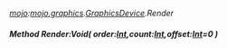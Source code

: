 _[mojo](../../modules/mojo/mojo-module.md):[mojo.graphics](../../modules/mojo/mojo-graphics.md).[GraphicsDevice](../../modules/mojo/mojo-graphics-graphicsdevice.md).Render_
##### Method Render:Void( order:[Int](../../modules/wonkey/wonkey-types-int.md),count:[Int](../../modules/wonkey/wonkey-types-int.md),offset:[Int](../../modules/wonkey/wonkey-types-int.md)=0 )
